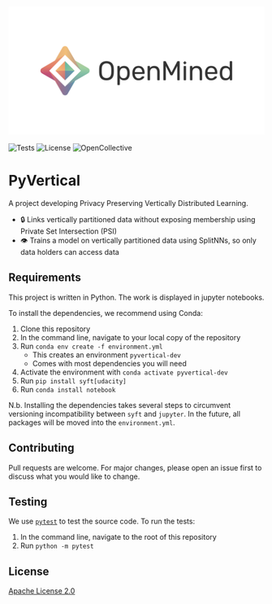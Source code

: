 ![om-logo](https://github.com/OpenMined/design-assets/blob/master/logos/OM/horizontal-primary-trans.png)

![Tests](https://github.com/OpenMined/PyVertical/workflows/Tests/badge.svg?branch=master)
![License](https://img.shields.io/github/license/OpenMined/PyVertical)
![OpenCollective](https://img.shields.io/opencollective/all/openmined)

# PyVertical

A project developing Privacy Preserving Vertically Distributed Learning.

- :lock: Links vertically partitioned data
         without exposing membership
         using Private Set Intersection (PSI)
- :eye: Trains a model on vertically partitioned data
        using SplitNNs,
        so only data holders can access data

## Requirements
This project is written in Python.
The work is displayed in jupyter notebooks.

To install the dependencies,
we recommend using Conda:
1. Clone this repository
1. In the command line, navigate to your local copy of the repository
1. Run `conda env create -f environment.yml`
    - This creates an environment `pyvertical-dev`
    - Comes with most dependencies you will need
1. Activate the environment with `conda activate pyvertical-dev`
1. Run `pip install syft[udacity]`
1. Run `conda install notebook`

N.b. Installing the dependencies takes several steps to circumvent versioning incompatibility between
`syft` and `jupyter`.
In the future,
all packages will be moved into the `environment.yml`.

## Contributing
Pull requests are welcome.
For major changes,
please open an issue first to discuss what you would like to change.

## Testing
We use [`pytest`][pytest] to test the source code.
To run the tests:
1. In the command line, navigate to the root of this repository
1. Run `python -m pytest`

## License
[Apache License 2.0](https://choosealicense.com/licenses/apache-2.0/)

[conda]: https://docs.conda.io/en/latest/
[pytest]: https://docs.pytest.org/en/latest/contents.html